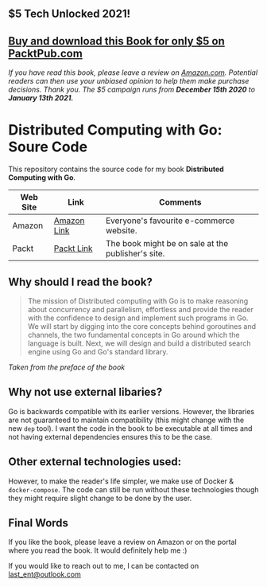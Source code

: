 ## $5 Tech Unlocked 2021!
[Buy and download this Book for only $5 on PacktPub.com](https://www.packtpub.com/product/distributed-computing-with-go/9781787125384)
-----
*If you have read this book, please leave a review on [Amazon.com](https://www.amazon.com/gp/product/1787125386).     Potential readers can then use your unbiased opinion to help them make purchase decisions. Thank you. The $5 campaign         runs from __December 15th 2020__ to __January 13th 2021.__*

# Distributed Computing with Go: Soure Code
This repository contains the source code for my book **Distributed Computing with Go**.


| Web Site | Link | Comments |
| ---- | ----- | ---- |
| Amazon | [Amazon Link](https://www.amazon.com/Distributed-Computing-concurrency-parallelism-applications-ebook/dp/B076H8KDB6)  | Everyone's favourite e-commerce website. |
| Packt | [Packt Link ](https://www.packtpub.com/application-development/distributed-computing-go) | The book might be on sale at the publisher's site. |


## Why should I read the book?
> The mission of Distributed computing with Go is to make reasoning about concurrency and parallelism, 
effortless and provide the reader with the confidence to design and implement such programs in Go. 
We will start by digging into the core concepts behind goroutines and channels, 
the two fundamental concepts in Go around which the language is built. 
Next, we will design and build a distributed search engine using Go and Go's standard library.

*Taken from the preface of the book*

## Why not use external libaries?
Go is backwards compatible with its earlier versions. 
However, the libraries are not guaranteed to maintain compatibility (this might change with the new `dep` tool).
I want the code in the book to be executable at all times and not having external dependencies ensures this to be the case.

## Other external technologies used:
However, to make the reader's life simpler, we make use of Docker & `docker-compose`.
The code can still be run without these technologies though they might require slight change to be done by the user.


## Final Words
If you like the book, please leave a review on Amazon or on the portal where you read the book. 
It would definitely help me :)

If you would like to reach out to me, I can be contacted on last_ent@outlook.com
